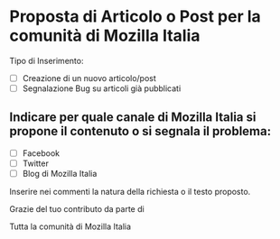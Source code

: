 # Proposta di Articolo o Post per la comunità di Mozilla Italia

Tipo di Inserimento:

* [ ] Creazione di un nuovo articolo/post
* [ ] Segnalazione Bug su articoli già pubblicati

## Indicare per quale canale di Mozilla Italia si propone il contenuto o si segnala il problema:

* [ ] Facebook
* [ ] Twitter
* [ ] Blog di Mozilla Italia

Inserire nei commenti la natura della richiesta o il testo proposto.

Grazie del tuo contributo da parte di

Tutta la comunità di Mozilla Italia
